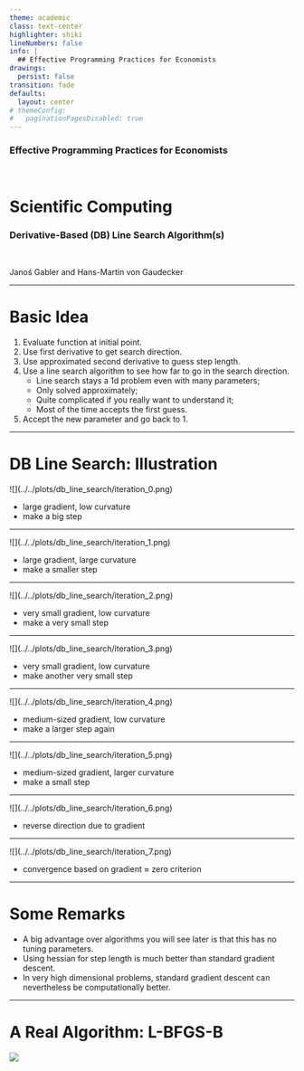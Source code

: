 ```yaml
---
theme: academic
class: text-center
highlighter: shiki
lineNumbers: false
info: |
  ## Effective Programming Practices for Economists
drawings:
  persist: false
transition: fade
defaults:
  layout: center
# themeConfig:
#   paginationPagesDisabled: true
---
```


### Effective Programming Practices for Economists

<br/>

# Scientific Computing

### Derivative-Based (DB) Line Search Algorithm(s)

<br/>


Janoś Gabler and Hans-Martin von Gaudecker

---

# Basic Idea

1. Evaluate function at initial point.
2. Use first derivative to get search direction.
3. Use approximated second derivative to guess step length.
4. Use a line search algorithm to see how far to go in the search direction.
    - Line search stays a 1d problem even with many parameters;
    - Only solved approximately;
    - Quite complicated if you really want to understand it;
    - Most of the time accepts the first guess.
5. Accept the new parameter and go back to 1.


---

# DB Line Search: Illustration

<div class="grid grid-cols-2 gap-4">
<div>
![](../../plots/db_line_search/iteration_0.png)

</div>
<div>

- large gradient, low curvature
- make a big step

---

<div class="grid grid-cols-2 gap-4">
<div>
![](../../plots/db_line_search/iteration_1.png)

</div>
<div>


- large gradient, large curvature
- make a smaller step

---

<div class="grid grid-cols-2 gap-4">
<div>
![](../../plots/db_line_search/iteration_2.png)

</div>
<div>

- very small gradient, low curvature
- make a very small step

---

<div class="grid grid-cols-2 gap-4">
<div>
![](../../plots/db_line_search/iteration_3.png)

</div>
<div>

- very small gradient, low curvature
- make another very small step

---

<div class="grid grid-cols-2 gap-4">
<div>
![](../../plots/db_line_search/iteration_4.png)

</div>
<div>

- medium-sized gradient, low curvature
- make a larger step again

---

<div class="grid grid-cols-2 gap-4">
<div>
![](../../plots/db_line_search/iteration_5.png)

</div>
<div>

- medium-sized gradient, larger curvature
- make a small step


---

<div class="grid grid-cols-2 gap-4">
<div>
![](../../plots/db_line_search/iteration_6.png)

</div>
<div>

- reverse direction due to gradient

---

<div class="grid grid-cols-2 gap-4">
<div>
![](../../plots/db_line_search/iteration_7.png)

</div>
<div>

- convergence based on gradient ≈ zero criterion

---

# Some Remarks

- A big advantage over algorithms you will see later is that this has no tuning parameters.
- Using hessian for step length is much better than standard gradient descent.
- In very high dimensional problems, standard gradient descent can nevertheless be computationally better.


---

# A Real Algorithm: L-BFGS-B

![](../../plots/db_line_search/illustration_db_line_search_real_algo.png)
